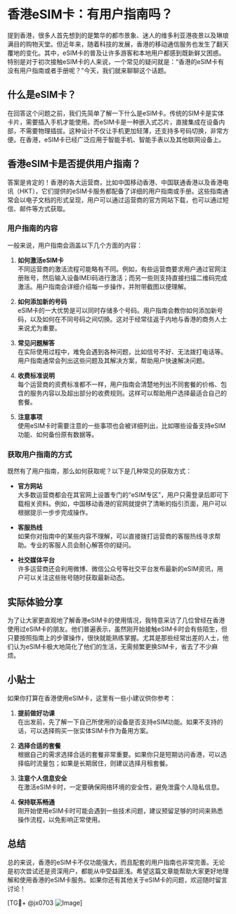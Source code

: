 # 香港eSIM卡：有用户指南吗？

提到香港，很多人首先想到的是繁华的都市景象、迷人的维多利亚港夜景以及琳琅满目的购物天堂。但近年来，随着科技的发展，香港的移动通信服务也发生了翻天覆地的变化。其中，eSIM卡的普及让许多游客和本地用户都感到既新鲜又困惑。特别是对于初次接触eSIM卡的人来说，一个常见的疑问就是：“香港的eSIM卡有没有用户指南或者手册呢？”今天，我们就来聊聊这个话题。

## 什么是eSIM卡？

在回答这个问题之前，我们先简单了解一下什么是eSIM卡。传统的SIM卡是实体卡片，需要插入手机才能使用。而eSIM卡是一种嵌入式芯片，直接集成在设备内部，不需要物理插拔。这种设计不仅让手机更加轻薄，还支持多号码切换，非常方便。在香港，eSIM卡已经广泛应用于智能手机、智能手表以及其他联网设备上。

## 香港eSIM卡是否提供用户指南？

答案是肯定的！香港的各大运营商，比如中国移动香港、中国联通香港以及香港电讯（HKT），它们提供的eSIM卡服务都配备了详细的用户指南或手册。这些指南通常会以电子文档的形式呈现，用户可以通过运营商的官方网站下载，也可以通过短信、邮件等方式获取。

### 用户指南的内容

一般来说，用户指南会涵盖以下几个方面的内容：

1. **如何激活eSIM卡**  
   不同运营商的激活流程可能略有不同。例如，有些运营商要求用户通过官网注册账号，然后输入设备IMEI码进行激活；而另一些则支持直接扫描二维码完成激活。用户指南会详细介绍每一步操作，并附带截图以便理解。

2. **如何添加新的号码**  
   eSIM卡的一大优势是可以同时存储多个号码。用户指南会教你如何添加新号码，以及如何在不同号码之间切换。这对于经常往返于内地与香港的商务人士来说尤为重要。

3. **常见问题解答**  
   在实际使用过程中，难免会遇到各种问题，比如信号不好、无法拨打电话等。用户指南通常会列出这些问题及其解决方案，帮助用户快速解决问题。

4. **收费标准说明**  
   每个运营商的资费标准都不一样，用户指南会清楚地列出不同套餐的价格、包含的服务内容以及超出部分的收费规则。这样可以帮助用户选择最适合自己的套餐。

5. **注意事项**  
   使用eSIM卡时需要注意的一些事项也会被详细列出，比如哪些设备支持eSIM功能、如何备份原有数据等。

### 获取用户指南的方式

既然有了用户指南，那么如何获取呢？以下是几种常见的获取方式：

- **官方网站**  
  大多数运营商都会在其官网上设置专门的“eSIM专区”，用户只需登录后即可下载相关资料。例如，中国移动香港的官网就提供了清晰的指引页面，用户可以根据提示一步步完成操作。

- **客服热线**  
  如果你对指南中的某些内容不理解，可以直接拨打运营商的客服热线寻求帮助。专业的客服人员会耐心解答你的疑问。

- **社交媒体平台**  
  许多运营商还会利用微博、微信公众号等社交平台发布最新的eSIM资讯，用户可以关注这些账号随时获取最新动态。

## 实际体验分享

为了让大家更直观地了解香港eSIM卡的使用情况，我特意采访了几位曾经在香港使用过eSIM卡的朋友。他们普遍表示，虽然刚开始接触eSIM卡时会有些陌生，但只要按照指南上的步骤操作，很快就能熟练掌握。尤其是那些经常出差的人士，他们认为eSIM卡极大地简化了他们的生活，无需频繁更换SIM卡，省去了不少麻烦。

## 小贴士

如果你打算在香港使用eSIM卡，这里有一些小建议供你参考：

1. **提前做好功课**  
   在出发前，先了解一下自己所使用的设备是否支持eSIM功能。如果不支持的话，可以选择购买一张实体SIM卡作为备用方案。

2. **选择合适的套餐**  
   根据自己的需求选择合适的套餐非常重要。如果你只是短期访问香港，可以选择临时流量包；如果是长期居住，则建议选择月租套餐。

3. **注意个人信息安全**  
   在激活eSIM卡时，一定要确保网络环境的安全性，避免泄露个人隐私信息。

4. **保持联系畅通**  
   刚开始使用eSIM卡时可能会遇到一些技术问题，建议预留足够的时间来熟悉操作流程，以免影响正常使用。

## 总结

总的来说，香港的eSIM卡不仅功能强大，而且配套的用户指南也非常完善。无论是初次尝试还是资深用户，都能从中受益匪浅。希望这篇文章能帮助大家更好地理解和使用香港的eSIM卡服务。如果你还有其他关于eSIM卡的问题，欢迎随时留言讨论！

[TG💪+ @jx0703 ![Image](https://github.com/user-attachments/assets/dbca1d08-cadb-493c-b0ec-ad6f7a83f270)]
